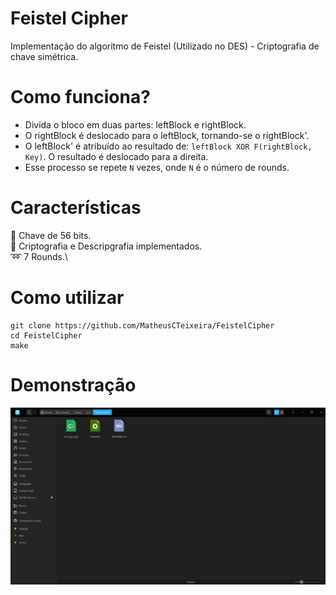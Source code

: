 # Feistel Cipher
Implementação do algoritmo de Feistel (Utilizado no DES) - Criptografia de chave simétrica.

# Como funciona?
  - Divida o bloco em duas partes: leftBlock e rightBlock.
  - O rightBlock é deslocado para o leftBlock, tornando-se o rightBlock'.
  - O leftBlock' é atribuído ao resultado de: ```leftBlock XOR F(rightBlock, Key)```. O resultado é deslocado para a direita.
  - Esse processo se repete ```N``` vezes, onde ```N``` é o número de rounds.

# Características
 :straight_ruler: Chave de 56 bits.\
 :closed_lock_with_key: Criptografia e Descripgrafia implementados.\
 :loop: 7 Rounds.\

# Como utilizar
  ```
  git clone https://github.com/MatheusCTeixeira/FeistelCipher
  cd FeistelCipher
  make
  ```

# Demonstração
![Demonstração](https://github.com/DarkMCT/host_images/blob/master/feistel/deepin-screen-recorder_dde-file-manager_20190803171123.gif?raw=true)
